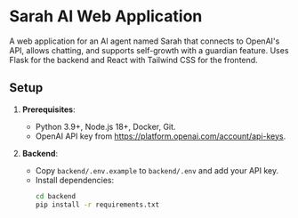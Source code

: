 # Sarah AI Web Application

A web application for an AI agent named Sarah that connects to OpenAI's 
API, allows chatting, and supports self-growth with a guardian feature. 
Uses Flask for the backend and React with Tailwind CSS for the frontend.

## Setup

1. **Prerequisites**:
   - Python 3.9+, Node.js 18+, Docker, Git.
   - OpenAI API key from https://platform.openai.com/account/api-keys.

2. **Backend**:
   - Copy `backend/.env.example` to `backend/.env` and add your API key.
   - Install dependencies:
     ```bash
     cd backend
     pip install -r requirements.txt
